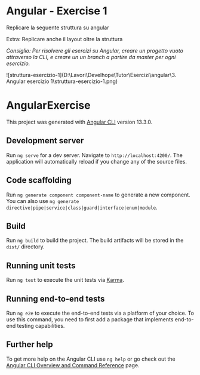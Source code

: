 # Angular - Exercise 1

Replicare la seguente struttura su angular

Extra: Replicare anche il layout oltre la struttura

*Consiglio: Per risolvere gli esercizi su Angular, creare un progetto vuoto attraverso la CLI, e creare un un branch a partire da master per ogni esercizio.*

![struttura-esercizio-1](D:\Lavori\Develhope\Tutor\Esercizi\angular\3. Angular esercizio 1\struttura-esercizio-1.png)

<!-- Creare tutti i componenti della web page uno alla volta con comando generate component nome-componente;
 modificare manualmente app.component.html togliendo prima tutto il contenuto presente e poi richiamando i due container padre order e user (con prefisso app-).
 Modificare il file nome-component.component.html aggiungendo una riga di <h1> o <p> con un commento e il richiamo al tag app- component relativo annidato,seondo il layout dato.
 NB il file app.module.ts viene aggiornato automaticamente sui file di import ad ogni generate component con l'mport relativo.
  -->

# AngularExercise

This project was generated with [Angular CLI](https://github.com/angular/angular-cli) version 13.3.0.

## Development server

Run `ng serve` for a dev server. Navigate to `http://localhost:4200/`. The application will automatically reload if you change any of the source files.

## Code scaffolding

Run `ng generate component component-name` to generate a new component. You can also use `ng generate directive|pipe|service|class|guard|interface|enum|module`.

## Build

Run `ng build` to build the project. The build artifacts will be stored in the `dist/` directory.

## Running unit tests

Run `ng test` to execute the unit tests via [Karma](https://karma-runner.github.io).

## Running end-to-end tests

Run `ng e2e` to execute the end-to-end tests via a platform of your choice. To use this command, you need to first add a package that implements end-to-end testing capabilities.

## Further help

To get more help on the Angular CLI use `ng help` or go check out the [Angular CLI Overview and Command Reference](https://angular.io/cli) page.
